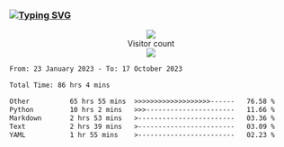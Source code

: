 ### <a href="https://git.io/typing-svg"><img src="https://readme-typing-svg.herokuapp.com?font=Fira+Code&pause=1000&width=435&lines=+Hi+%F0%9F%91%8B+There+is+Chenghow" alt="Typing SVG" /></a>
<p align="center"> 
  <img src="https://github-readme-stats.vercel.app/api?username=chenghow&show_icons=true"><br>
  Visitor count<br>
  <img src="https://profile-counter.glitch.me/chenghow/count.svg">
</p>

<!--START_SECTION:waka-->

```txt
From: 23 January 2023 - To: 17 October 2023

Total Time: 86 hrs 4 mins

Other          65 hrs 55 mins  >>>>>>>>>>>>>>>>>>>------   76.58 %
Python         10 hrs 2 mins   >>>----------------------   11.66 %
Markdown       2 hrs 53 mins   >------------------------   03.36 %
Text           2 hrs 39 mins   >------------------------   03.09 %
YAML           1 hr 55 mins    >------------------------   02.23 %
```

<!--END_SECTION:waka-->
